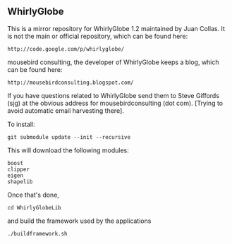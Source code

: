 
## WhirlyGlobe

This is a mirror repository for WhirlyGlobe 1.2 maintained by Juan Collas.
It is not the main or official repository, which can be found here:

    http://code.google.com/p/whirlyglobe/

mousebird consulting, the developer of WhirlyGlobe keeps a blog, which
can be found here:

    http://mousebirdconsulting.blogspot.com/

If you have questions related to WhirlyGlobe send them to Steve Giffords (sjg)
at the obvious address for mousebirdconsulting (dot com).  [Trying
to avoid automatic email harvesting there].

To install:

    git submodule update --init --recursive

This will download the following modules:

    boost
    clipper
    eigen
    shapelib

Once that's done,

    cd WhirlyGlobeLib

and build the framework used by the applications

    ./buildframework.sh

